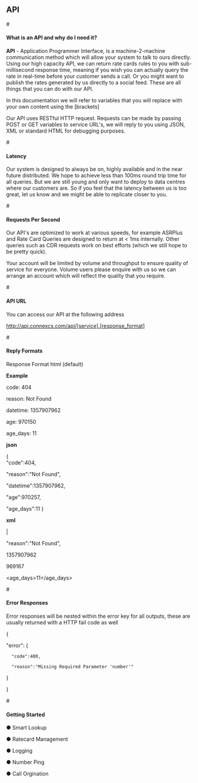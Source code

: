<h2>API</h2>

#<h4>What is an API and why do I need it?</h4>

<b>API</b> - Application Programmer Interface, is a machine-2-machine communication method which will allow your system to talk to ours directly. Using our high capacity API, we can return rate cards rules to you with sub-millisecond response time, meaning if you wish you can actually query the rate in real-time before your customer sends a call. Or you might want to publish the rates generated by us directly to a social feed. These are all things that you can do with our API.

In this documentation we will refer to variables that you will replace with your own content using the [brackets]

Our API uses RESTful HTTP request. Requests can be made by passing POST or GET variables to service URL's, we will reply to you using JSON, XML or standard HTML for debugging purposes.

#<h4><b>Latency</b></h4>

Our system is designed to always be on, highly available and in the near future distributed. We hope to achieve less than 100ms round trip time for all queries. But we are still young and only want to deploy to data centres where our customers are. So if you feel that the latency between us is too great, let us know and we might be able to replicate closer to you.

#<h4><b>Requests Per Second</b></h4>

Our API's are optimized to work at various speeds, for example ASRPlus and Rate Card Queries are designed to return at < 1ms internally. Other queries such as CDR requests work on best efforts (which we still hope to be pretty quick).

Your account will be limited by volume and throughput to ensure quality of service for everyone. Volume users please enquire with us so we can arrange an account which will reflect the quality that you require.

#<h4><b>API URL</b></h4>

You can access our API at the following address

http://api.connexcs.com/api/[service].[response_format] </code>

#<h4><b>Reply Formats</b></h4>

Response Format html (default)      

<b>Example</b>

 code:                404
 
 reason:              Not Found
 
 datetime:            1357907962
 
 age:                 970150
 
 age_days:            11

<b>json</b>

{                        
   "code":404,
 
   "reason":"Not Found",
 
   "datetime":1357907962,
 
   "age":970257,
 
   "age_days":11
}

<b>xml</b>

<?xml version="1.0"?>                        

<asrplus>|

"reason":"Not Found",

<datetime>1357907962</datetime>

<age>969167</age>

<age_days>11</age_days>

</asrplus>

#<h4>Error Responses</h4>

Error responses will be nested within the error key for all outputs, these are usually returned with a HTTP fail code as well

{

"error": {
 
      "code":400, 
 
      "reason":"Missing Required Parameter 'number'"
 
  }

}

#<h4>Getting Started</h4>

&#x25cf; Smart Lookup

&#x25cf; Ratecard Management

&#x25cf; Logging

&#x25cf; Number Ping

&#x25cf; Call Orgination
